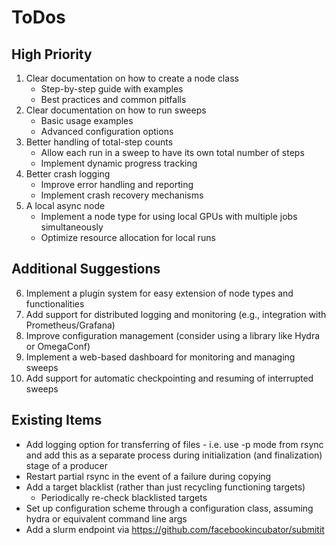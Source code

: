 # ToDos

## High Priority
1. Clear documentation on how to create a node class
   - Step-by-step guide with examples
   - Best practices and common pitfalls
2. Clear documentation on how to run sweeps
   - Basic usage examples
   - Advanced configuration options
3. Better handling of total-step counts
   - Allow each run in a sweep to have its own total number of steps
   - Implement dynamic progress tracking
4. Better crash logging
   - Improve error handling and reporting
   - Implement crash recovery mechanisms
5. A local async node
   - Implement a node type for using local GPUs with multiple jobs simultaneously
   - Optimize resource allocation for local runs

## Additional Suggestions
6. Implement a plugin system for easy extension of node types and functionalities
7. Add support for distributed logging and monitoring (e.g., integration with Prometheus/Grafana)
8. Improve configuration management (consider using a library like Hydra or OmegaConf)
9. Implement a web-based dashboard for monitoring and managing sweeps
10. Add support for automatic checkpointing and resuming of interrupted sweeps

## Existing Items
* Add logging option for transferring of files - i.e. use -p mode from rsync and add this as a separate process during initialization (and finalization) stage of a producer
* Restart partial rsync in the event of a failure during copying
* Add a target blacklist (rather than just recycling functioning targets)
    * Periodically re-check blacklisted targets
* Set up configuration scheme through a configuration class, assuming hydra or equivalent command line args 
* Add a slurm endpoint via https://github.com/facebookincubator/submitit